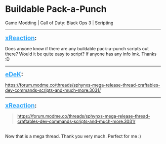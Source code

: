 # Buildable Pack-a-Punch
Game Modding | Call of Duty: Black Ops 3 | Scripting

---
<strong style="font-size: 1.4em;"><span style="text-decoration: underline;text-decoration-color: #34a7f9;"><span style="color:#34a7f9;">xReaction</span></span>:</strong>

<p>Does anyone know if there are any buildable pack-a-punch scripts out there? Would it be quite easy to script? If anyone has any info lmk. Thanks :D</p>

---
<strong style="font-size: 1.4em;"><span style="text-decoration: underline;text-decoration-color: #34a7f9;"><span style="color:#34a7f9;">eDeK</span></span>:</strong>

<p><a href="https://forum.modme.co/threads/sphynxs-mega-release-thread-craftables-dev-commands-scripts-and-much-more.3031/">https://forum.modme.co/threads/sphynxs-mega-release-thread-craftables-dev-commands-scripts-and-much-more.3031/</a></p>

---
<strong style="font-size: 1.4em;"><span style="text-decoration: underline;text-decoration-color: #34a7f9;"><span style="color:#34a7f9;">xReaction</span></span>:</strong>

<p><blockquote><a href="https://forum.modme.co/threads/sphynxs-mega-release-thread-craftables-dev-commands-scripts-and-much-more.3031/">https://forum.modme.co/threads/sphynxs-mega-release-thread-craftables-dev-commands-scripts-and-much-more.3031/</a><br /></blockquote><br />Now that is a mega thread. Thank you very much. Perfect for me :)</p>
